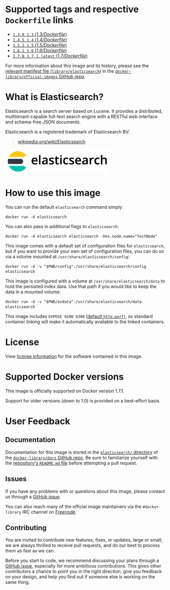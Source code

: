 # Supported tags and respective `Dockerfile` links

-	[`1.3.9`, `1.3` (*1.3/Dockerfile*)](https://github.com/docker-library/elasticsearch/blob/0d458a654cf9f7b7199f4faf4a838e6928ee954e/1.3/Dockerfile)
-	[`1.4.5`, `1.4` (*1.4/Dockerfile*)](https://github.com/docker-library/elasticsearch/blob/0d458a654cf9f7b7199f4faf4a838e6928ee954e/1.4/Dockerfile)
-	[`1.5.2`, `1.5` (*1.5/Dockerfile*)](https://github.com/docker-library/elasticsearch/blob/0d458a654cf9f7b7199f4faf4a838e6928ee954e/1.5/Dockerfile)
-	[`1.6.1`, `1.6` (*1.6/Dockerfile*)](https://github.com/docker-library/elasticsearch/blob/262c357e3fe763c945c85feeec241a5b407de93c/1.6/Dockerfile)
-	[`1.7.0`, `1.7`, `1`, `latest` (*1.7/Dockerfile*)](https://github.com/docker-library/elasticsearch/blob/b44f120df3ddaaa1c238774b695c752a521f0aed/1.7/Dockerfile)

For more information about this image and its history, please see the [relevant manifest file (`library/elasticsearch`)](https://github.com/docker-library/official-images/blob/master/library/elasticsearch) in the [`docker-library/official-images` GitHub repo](https://github.com/docker-library/official-images).

# What is Elasticsearch?

Elasticsearch is a search server based on Lucene. It provides a distributed, multitenant-capable full-text search engine with a RESTful web interface and schema-free JSON documents.

Elasticsearch is a registered trademark of Elasticsearch BV.

> [wikipedia.org/wiki/Elasticsearch](https://en.wikipedia.org/wiki/Elasticsearch)

![logo](https://raw.githubusercontent.com/docker-library/docs/master/elasticsearch/logo.png)

# How to use this image

You can run the default `elasticsearch` command simply:

	docker run -d elasticsearch

You can also pass in additional flags to `elasticsearch`:

	docker run -d elasticsearch elasticsearch -Des.node.name="TestNode"

This image comes with a default set of configuration files for `elasticsearch`, but if you want to provide your own set of configuration files, you can do so via a volume mounted at `/usr/share/elasticsearch/config`:

	docker run -d -v "$PWD/config":/usr/share/elasticsearch/config elasticsearch

This image is configured with a volume at `/usr/share/elasticsearch/data` to hold the persisted index data. Use that path if you would like to keep the data in a mounted volume:

	docker run -d -v "$PWD/esdata":/usr/share/elasticsearch/data elasticsearch

This image includes `EXPOSE 9200 9300` ([default `http.port`](http://www.elastic.co/guide/en/elasticsearch/reference/1.5/modules-http.html)), so standard container linking will make it automatically available to the linked containers.

# License

View [license information](https://github.com/elasticsearch/elasticsearch/blob/66b5ed86f7adede8102cd4d979b9f4924e5bd837/LICENSE.txt) for the software contained in this image.

# Supported Docker versions

This image is officially supported on Docker version 1.7.1.

Support for older versions (down to 1.0) is provided on a best-effort basis.

# User Feedback

## Documentation

Documentation for this image is stored in the [`elasticsearch/` directory](https://github.com/docker-library/docs/tree/master/elasticsearch) of the [`docker-library/docs` GitHub repo](https://github.com/docker-library/docs). Be sure to familiarize yourself with the [repository's `README.md` file](https://github.com/docker-library/docs/blob/master/README.md) before attempting a pull request.

## Issues

If you have any problems with or questions about this image, please contact us through a [GitHub issue](https://github.com/docker-library/elasticsearch/issues).

You can also reach many of the official image maintainers via the `#docker-library` IRC channel on [Freenode](https://freenode.net).

## Contributing

You are invited to contribute new features, fixes, or updates, large or small; we are always thrilled to receive pull requests, and do our best to process them as fast as we can.

Before you start to code, we recommend discussing your plans through a [GitHub issue](https://github.com/docker-library/elasticsearch/issues), especially for more ambitious contributions. This gives other contributors a chance to point you in the right direction, give you feedback on your design, and help you find out if someone else is working on the same thing.
